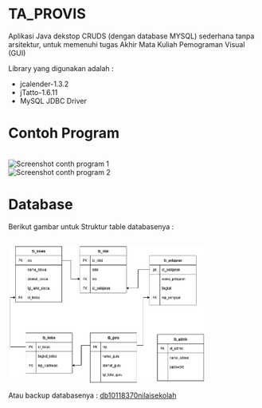 # TA_PROVIS
Aplikasi Java dekstop CRUDS (dengan database MYSQL) sederhana tanpa arsitektur, 
untuk memenuhi tugas Akhir Mata Kuliah Pemograman Visual (GUI)

Library yang digunakan adalah :
<ul>
  <li>jcalender-1.3.2</li>
  <li>jTatto-1.6.11</li>
  <li>MySQL JDBC Driver</li>
</ul>

# Contoh Program

<br>
<img src="./assets/Screenshot(1).png" alt="Screenshot conth program 1" width="393px" height="273px">
<br>
<img src="./assets/Screenshot(2).png" alt="Screenshot conth program 2" width="393px" height="273px">
<br>

# Database 

<p>Berikut gambar untuk Struktur table databasenya :</p>
<br>
<img src="./assets/Struktur Table dan relasi.png" alt="tabel relasi" width="393px" height="273px">
<br>

<p>
Atau backup databasenya :
<a href link="./assets/db10118370nilaisekolah.sql">db10118370nilaisekolah</a>
</p>
